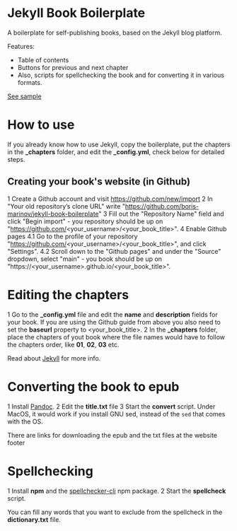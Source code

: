 Jekyll Book Boilerplate
===

A boilerplate for self-publishing books, based on the Jekyll blog platform.

Features:
- Table of contents
- Buttons for previous and next chapter
- Also, scripts for spellchecking the book and for converting it in various formats.

[See sample](https://boris-marinov.github.io/jekyll-book-boilerplate/)

How to use
===

If you already know how to use Jekyll, copy the boilerplate, put the chapters in the **_chapters** folder, and edit the **_config.yml**, check below for detailed steps.

Creating your book's website (in Github)
---

1 Create a Github account and visit https://github.com/new/import
2 In "Your old repository’s clone URL" write "https://github.com/boris-marinov/jekyll-book-boilerplate"
3 Fill out the "Repository Name" field and click "Begin import" - you repository should be up on "https://github.com/<your_username>/<your_book_title>".
4 Enable Github pages
4.1 Go to the profile of your repository "https://github.com/<your_username>/<your_book_title>", and click "Settings".
4.2 Scroll down to the "Github pages" and under the "Source" dropdown, select "main" - you book should be up on "https://<your_username>.github.io/<your_book_title>".

Editing the chapters
===

1 Go to the **_config.yml** file and edit the **name** and **description** fields for your book. If you are using the Github guide from above you also need to set the **baseurl** property to <your_book_title>.
2 In the **_chapters** folder, place the chapters of yout book where the file names would have to follow the chapters order, like **01**, **02**, **03** etc.

Read about [Jekyll](https://jekyllrb.com/) for more info.

Converting the book to epub
===

1 Install [Pandoc](https://pandoc.org/).
2 Edit the **title.txt** file 
3 Start the **convert** script. Under MacOS, it would work if you install GNU sed, instead of the `sed` that comes with the OS. 

There are links for downloading the epub and the txt files at the website footer 

Spellchecking
===

1 Install **npm** and the [spellchecker-cli](https://www.npmjs.com/package/spellchecker-cli) npm package.
2 Start the **spellcheck** script. 

You can fill any words that you want to exclude from the spellcheck in the **dictionary.txt** file.
